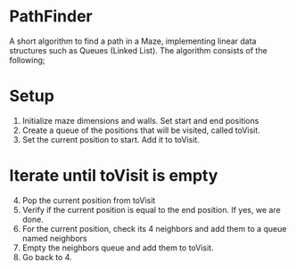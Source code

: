 # PathFinder
A short algorithm to find a path in a Maze, implementing linear data structures such as Queues (Linked List).
The algorithm consists of the following;

# Setup
1. Initialize maze dimensions and walls. Set start and end positions
2. Create a queue of the positions that will be visited, called toVisit.
3. Set the current position to start. Add it to toVisit.

# Iterate until toVisit is empty
4. Pop the current position from toVisit
5. Verify if the current position is equal to the end position. If yes, we are done.
6. For the current position, check its 4 neighbors and add them to a queue named neighbors
7. Empty the neighbors queue and add them to toVisit.
8. Go back to 4.

